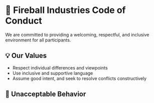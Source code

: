 # 🧬 Fireball Industries Code of Conduct

We are committed to providing a welcoming, respectful, and inclusive environment for all participants.

## 💡 Our Values

- Respect individual differences and viewpoints
- Use inclusive and supportive language
- Assume good intent, and seek to resolve conflicts constructively

## 🚫 Unacceptable Behavior

